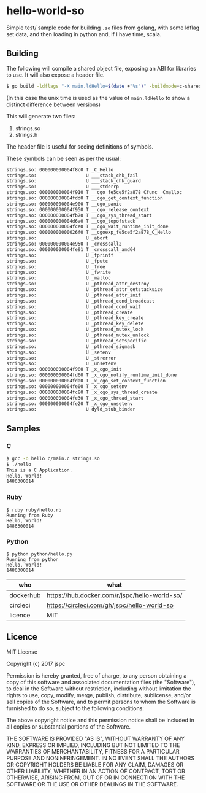 hello-world-so
==

Simple test/ sample code for building `.so` files from golang, with some ldflag set data, and then loading in python and, if I have time, scala.

## Building


The following will compile a shared object file, exposing an ABI for libraries to use. It will also expose a header file.

```bash
$ go build -ldflags "-X main.ldHello=$(date +"%s")" -buildmode=c-shared -o strings.so strings.go
```

(In this case the unix time is used as the value of `main.ldHello` to show a distinct difference between versions)

This will generate two files:

1.  strings.so
1.  strings.h

The header file is useful for seeing definitions of symbols.

These symbols can be seen as per the usual:

```bash
strings.so: 000000000004f8c0 T _C_Hello
strings.so:                  U ___stack_chk_fail
strings.so:                  U ___stack_chk_guard
strings.so:                  U ___stderrp
strings.so: 000000000004f910 T __cgo_fe5ce5f2a878_Cfunc__Cmalloc
strings.so: 000000000004fdd0 T __cgo_get_context_function
strings.so: 000000000004e900 T __cgo_panic
strings.so: 000000000004f950 T __cgo_release_context
strings.so: 000000000004fb70 T __cgo_sys_thread_start
strings.so: 000000000004d6a0 T __cgo_topofstack
strings.so: 000000000004fce0 T __cgo_wait_runtime_init_done
strings.so: 00000000000026f0 T __cgoexp_fe5ce5f2a878_C_Hello
strings.so:                  U _abort
strings.so: 000000000004e950 T _crosscall2
strings.so: 000000000004fe91 T _crosscall_amd64
strings.so:                  U _fprintf
strings.so:                  U _fputc
strings.so:                  U _free
strings.so:                  U _fwrite
strings.so:                  U _malloc
strings.so:                  U _pthread_attr_destroy
strings.so:                  U _pthread_attr_getstacksize
strings.so:                  U _pthread_attr_init
strings.so:                  U _pthread_cond_broadcast
strings.so:                  U _pthread_cond_wait
strings.so:                  U _pthread_create
strings.so:                  U _pthread_key_create
strings.so:                  U _pthread_key_delete
strings.so:                  U _pthread_mutex_lock
strings.so:                  U _pthread_mutex_unlock
strings.so:                  U _pthread_setspecific
strings.so:                  U _pthread_sigmask
strings.so:                  U _setenv
strings.so:                  U _strerror
strings.so:                  U _unsetenv
strings.so: 000000000004f980 T _x_cgo_init
strings.so: 000000000004fd60 T _x_cgo_notify_runtime_init_done
strings.so: 000000000004fda0 T _x_cgo_set_context_function
strings.so: 000000000004fe00 T _x_cgo_setenv
strings.so: 000000000004fc80 T _x_cgo_sys_thread_create
strings.so: 000000000004fe30 T _x_cgo_thread_start
strings.so: 000000000004fe20 T _x_cgo_unsetenv
strings.so:                  U dyld_stub_binder
```

## Samples

### C

```bash
$ gcc -o hello c/main.c strings.so
$ ./hello
This is a C Application.
Hello, World!
1486300014
```

### Ruby

```
$ ruby ruby/hello.rb
Running from Ruby
Hello, World!
1486300014
```

### Python

```
$ python python/hello.py
Running from python
Hello, World!
1486300014
```


| who       | what |
|-----------|------|
| dockerhub | https://hub.docker.com/r/jspc/hello-world-so/   |
| circleci  | https://circleci.com/gh/jspc/hello-world-so   |
| licence   | MIT   |


Licence
--

MIT License

Copyright (c) 2017 jspc

Permission is hereby granted, free of charge, to any person obtaining a copy
of this software and associated documentation files (the "Software"), to deal
in the Software without restriction, including without limitation the rights
to use, copy, modify, merge, publish, distribute, sublicense, and/or sell
copies of the Software, and to permit persons to whom the Software is
furnished to do so, subject to the following conditions:

The above copyright notice and this permission notice shall be included in all
copies or substantial portions of the Software.

THE SOFTWARE IS PROVIDED "AS IS", WITHOUT WARRANTY OF ANY KIND, EXPRESS OR
IMPLIED, INCLUDING BUT NOT LIMITED TO THE WARRANTIES OF MERCHANTABILITY,
FITNESS FOR A PARTICULAR PURPOSE AND NONINFRINGEMENT. IN NO EVENT SHALL THE
AUTHORS OR COPYRIGHT HOLDERS BE LIABLE FOR ANY CLAIM, DAMAGES OR OTHER
LIABILITY, WHETHER IN AN ACTION OF CONTRACT, TORT OR OTHERWISE, ARISING FROM,
OUT OF OR IN CONNECTION WITH THE SOFTWARE OR THE USE OR OTHER DEALINGS IN THE
SOFTWARE.
